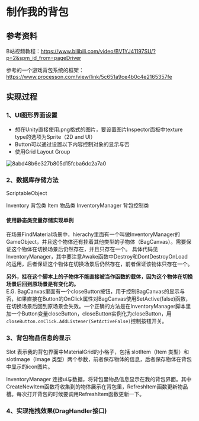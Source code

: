 # 制作我的背包
## 参考资料

B站视频教程：https://www.bilibili.com/video/BV1YJ41197SU/?p=2&spm_id_from=pageDriver

参考的一个游戏背包系统的框架：https://www.processon.com/view/link/5c651a9ce4b0c4e2165357fe

## 实现过程
### 1、UI图形界面设置
* 想在Unity直接使用.png格式的图片，要设置图片Inspector面板中texture type的选项为Sprite（2D and UI）
* Button可以通过设置以下内容控制对象的显示与否
* 使用Grid Layout Group

![8abd48b6e327b805d15fcba6dc2a7a0](https://user-images.githubusercontent.com/68037461/126873534-db447df4-9570-47b6-ba12-3d4683da9d1d.png)

### 2、数据库存储方法

ScriptableObject

Inventory 背包类
Item 物品类
InventoryManager 背包控制类

#### 使用静态类变量存储实现单例

   在场景FindMaterial场景中，hierachy里面有一个叫做InventoryManager的GameObject，并且这个物体还有挂着其他类型的子物体（BagCanvas）。需要保证这个物体在切换场景后仍然存在，并且只存在一个。
具体代码见InventoryManager，其中要注意Awake函数中Destroy和DontDestroyOnLoad的运用，后者保证这个物体在切换场景后仍然存在，前者保证该物体只存在一个。

**另外，挂在这个脚本上的子物体不能直接被当作函数的载体，因为这个物体在切换场景后回到原场景是有变化的。**  
  E.G. BagCanvas里面有一个closeButton按钮，用于控制BagCanvas的显示与否，如果直接在Button的OnClick属性对BagCanvas使用SetActive(false)函数，在切换场景后回到原场景会失效。一个正确的方法是在InventoryManager脚本里加一个Button变量closeButton，closeButton实例化为closeButton，用`closeButton.onClick.AddListener(SetActiveFalse)`控制按钮开关。

### 3、背包物品信息的显示

Slot 表示我的背包界面中MaterialGrid的小格子，包括 slotItem（Item 类型）和 slotImage（Image 类型）两个参数，前者保存物体的信息，后者保存物体在背包中显示的icon图片。

InventoryManager 连接ui与数据，将背包里物品信息显示在我的背包界面。其中CreateNewItem函数将收集到的物体展示在背包里，RefreshItem函数更新物品槽。每次打开背包的时候要调用RefreshItem函数更新一下。

### 4、实现拖拽效果(DragHandler接口)
